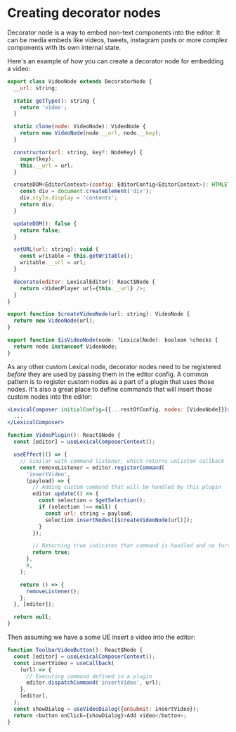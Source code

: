 # Creating decorator nodes

Decorator node is a way to embed non-text components into the editor. It can be media embeds like videos, tweets, instagram posts or more complex components with its own internal state.

Here's an example of how you can create a decorator node for embedding a video:

```js
export class VideoNode extends DecoratorNode {
  __url: string;

  static getType(): string {
    return 'video';
  }

  static clone(node: VideoNode): VideoNode {
    return new VideoNode(node.__url, node.__key);
  }

  constructor(url: string, key?: NodeKey) {
    super(key);
    this.__url = url;
  }

  createDOM<EditorContext>(config: EditorConfig<EditorContext>): HTMLElement {
    const div = document.createElement('div');
    div.style.display = 'contents';
    return div;
  }

  updateDOM(): false {
    return false;
  }

  setURL(url: string): void {
    const writable = this.getWritable();
    writable.__url = url;
  }

  decorate(editor: LexicalEditor): React$Node {
    return <VideoPlayer url={this.__url} />;
  }
}

export function $createVideoNode(url: string): VideoNode {
  return new VideoNode(url);
}

export function $isVideoNode(node: ?LexicalNode): boolean %checks {
  return node instanceof VideoNode;
}
```

As any other custom Lexical node, decorator nodes need to be registered _before_ they are used by passing them in the editor config. A common pattern is to register custom nodes as a part of a plugin that uses those nodes. It's also a great place to define commands that will insert those custom nodes into the editor:

```jsx
<LexicalComposer initialConfig={{...restOfConfig, nodes: [VideoNode]}}>
  ...
</LexicalComposer>
```

```js
function VideoPlugin(): React$Node {
  const [editor] = useLexicalComposerContext();

  useEffect(() => {
    // Similar with command listener, which returns unlisten callback
    const removeListener = editor.registerCommand(
      'insertVideo',
      (payload) => {
        // Adding custom command that will be handled by this plugin
        editor.update(() => {
          const selection = $getSelection();
          if (selection !== null) {
            const url: string = payload;
            selection.insertNodes([$createVideoNode(url)]);
          }
        });

        // Returning true indicates that command is handled and no further propagation is required
        return true;
      },
      0,
    );

    return () => {
      removeListener();
    };
  }, [editor]);

  return null;
}
```

Then assuming we have a some UE insert a video into the editor:

```js
function ToolbarVideoButton(): React$Node {
  const [editor] = useLexicalComposerContext();
  const insertVideo = useCallback(
    (url) => {
      // Executing command defined in a plugin
      editor.dispatchCommand('insertVideo', url);
    },
    [editor],
  );
  const showDialog = useVideoDialog({onSubmit: insertVideo});
  return <button onClick={showDialog}>Add video</button>;
}
```
